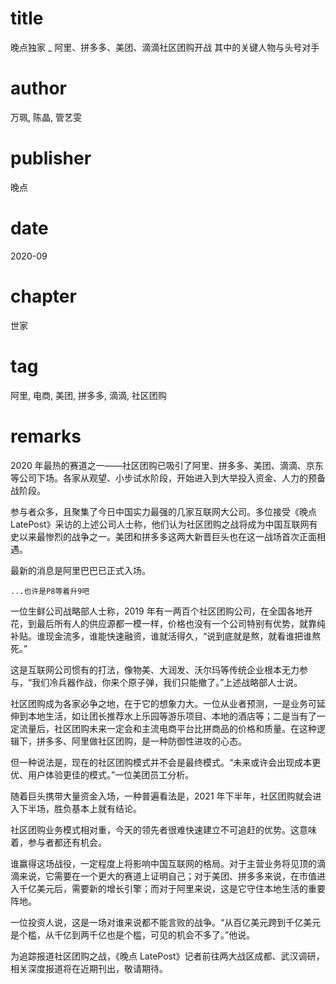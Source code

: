 # title
晚点独家 _ 阿里、拼多多、美团、滴滴社区团购开战 其中的关键人物与头号对手

# author
万珮, 陈晶, 管艺雯

# publisher
晚点

# date
2020-09

# chapter
世家

# tag
阿里, 电商, 美团, 拼多多, 滴滴, 社区团购

# remarks
2020 年最热的赛道之一——社区团购已吸引了阿里、拼多多、美团、滴滴、京东等公司下场。各家从观望、小步试水阶段，开始进入到大举投入资金、人力的预备战阶段。

参与者众多，且聚集了今日中国实力最强的几家互联网大公司。多位接受《晚点 LatePost》采访的上述公司人士称，他们认为社区团购之战将成为中国互联网有史以来最惨烈的战争之一。美团和拼多多这两大新晋巨头也在这一战场首次正面相遇。

最新的消息是阿里巴巴已正式入场。

`...也许是P8等着升9吧`

一位生鲜公司战略部人士称，2019 年有一两百个社区团购公司，在全国各地开花，到最后所有人的供应源都一模一样，价格也没有一个公司特别有优势，就靠纯补贴。谁现金流多，谁能快速融资，谁就活得久，“说到底就是熬，就看谁把谁熬死。”

这是互联网公司惯有的打法，像物美、大润发、沃尔玛等传统企业根本无力参与，“我们冷兵器作战，你来个原子弹，我们只能撤了。”上述战略部人士说。

社区团购成为各家必争之地，在于它的想象力大。一位从业者预测，一是业务可延伸到本地生活，如让团长推荐水上乐园等游乐项目、本地的酒店等；二是当有了一定流量后，社区团购未来一定会和主流电商平台比拼商品的价格和质量。在这种逻辑下，拼多多、阿里做社区团购，是一种防御性进攻的心态。

但一种说法是，现在的社区团购模式并不会是最终模式。“未来或许会出现成本更优、用户体验更佳的模式。”一位美团员工分析。

随着巨头携带大量资金入场，一种普遍看法是，2021 年下半年，社区团购就会进入下半场，胜负基本上就有结论。

社区团购业务模式相对重，今天的领先者很难快速建立不可追赶的优势。这意味着，参与者都还有机会。

谁赢得这场战役，一定程度上将影响中国互联网的格局。对于主营业务将见顶的滴滴来说，它需要在一个更大的赛道上证明自己；对于美团、拼多多来说，在市值进入千亿美元后，需要新的增长引擎；而对于阿里来说，这是它守住本地生活的重要阵地。

一位投资人说，这是一场对谁来说都不能言败的战争。“从百亿美元跨到千亿美元是个槛，从千亿到两千亿也是个槛，可见的机会不多了。”他说。

为追踪报道社区团购之战，《晚点 LatePost》记者前往两大战区成都、武汉调研，相关深度报道将在近期刊出，敬请期待。